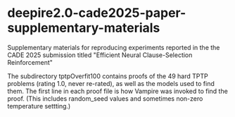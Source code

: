 # deepire2.0-cade2025-paper-supplementary-materials
Supplementary materials for reproducing experiments reported in the the CADE 2025 submission titled "Efficient Neural Clause-Selection Reinforcement"

The subdirectory tptpOverfit100 contains proofs of the 49 hard TPTP problems (rating 1.0, never re-rated), as well as the models used to find them. The first line in each proof file is how Vampire was invoked to find the proof. (This includes random_seed values and sometimes non-zero temperature settting.)